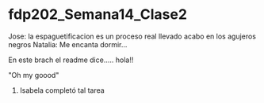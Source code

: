 # fdp202_Semana14_Clase2

Jose: la espaguetificacion es un proceso real llevado acabo en los agujeros negros
Natalia: Me encanta dormir...


En este brach el readme dice..... hola!!

"Oh my goood"


1. Isabela completó tal tarea